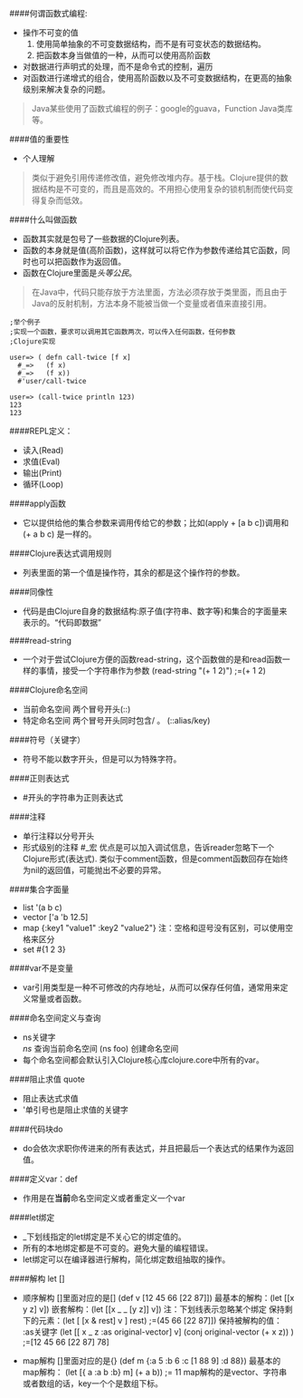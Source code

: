 ####何谓函数式编程:
- 操作不可变的值
	1. 使用简单抽象的不可变数据结构，而不是有可变状态的数据结构。
	2. 把函数本身当做值的一种，从而可以使用高阶函数
- 对数据进行声明式的处理，而不是命令式的控制，遍历
- 对函数进行递增式的组合，使用高阶函数以及不可变数据结构，在更高的抽象级别来解决复杂的问题。

> Java某些使用了函数式编程的例子：google的guava，Function Java类库等。


####值的重要性
- 个人理解

> 类似于避免引用传递修改值，避免修改堆内存。基于栈。Clojure提供的数据结构是不可变的，而且是高效的。不用担心使用复杂的锁机制而使代码变得复杂而低效。


####什么叫做函数
- 函数其实就是包号了一些数据的Clojure列表。
- 函数的本身就是值(高阶函数)，这样就可以将它作为参数传递给其它函数，同时也可以把函数作为返回值。
- 函数在Clojure里面是*头等公民*。

> 在Java中，代码只能存放于方法里面，方法必须存放于类里面，而且由于Java的反射机制，方法本身不能被当做一个变量或者值来直接引用。

~~~
;举个例子
;实现一个函数，要求可以调用其它函数两次，可以传入任何函数，任何参数
;Clojure实现

user=> ( defn call-twice [f x]
  #_=>   (f x)
  #_=>   (f x))
  #'user/call-twice

user=> (call-twice println 123)
123
123			
~~~


####REPL定义：
- 读入(Read)   
- 求值(Eval)  
- 输出(Print) 
- 循环(Loop)


####apply函数
- 它以提供给他的集合参数来调用传给它的参数；比如(apply + [a b c])调用和(+ a b c) 是一样的。

####Clojure表达式调用规则
- 列表里面的第一个值是操作符，其余的都是这个操作符的参数。

####同像性
- 代码是由Clojure自身的数据结构:原子值(字符串、数字等)和集合的字面量来表示的。“代码即数据”

####read-string
- 一个对于尝试Clojure方便的函数read-string，这个函数做的是和read函数一样的事情，接受一个字符串作为参数
    (read-string "(+ 1 2)")
    ;=(+ 1 2)

####Clojure命名空间
- 当前命名空间
    两个冒号开头(::)
- 特定命名空间
    两个冒号开头同时包含/ 。 (::alias/key)

####符号（关键字）
- 符号不能以数字开头，但是可以为特殊字符。

####正则表达式
- \#开头的字符串为正则表达式

####注释
- 单行注释以分号开头
- 形式级别的注释 #_宏
    优点是可以加入调试信息，告诉reader忽略下一个Clojure形式(表达式).
    类似于comment函数，但是comment函数回存在始终为nil的返回值，可能抛出不必要的异常。

####集合字面量
- list                '(a b c) 
- vector            ['a 'b 12.5]
- map            {:key1 "value1" :key2 "value2"}    注：空格和逗号没有区别，可以使用空格来区分
- set            #{1 2 3}

####var不是变量
- var引用类型是一种不可修改的内存地址，从而可以保存任何值，通常用来定义常量或者函数。

####命名空间定义与查询
- ns关键字  
    *ns* 查询当前命名空间
    (ns foo) 创建命名空间
- 每个命名空间都会默认引入Clojure核心库clojure.core中所有的var。

####阻止求值 quote
- 阻止表达式求值
- '单引号也是阻止求值的关键字

####代码块do
- do会依次求职你传进来的所有表达式，并且把最后一个表达式的结果作为返回值。

####定义var：def
- 作用是在**当前**命名空间定义或者重定义一个var

####let绑定
- _下划线指定的let绑定是不关心它的绑定值的。
- 所有的本地绑定都是不可变的。避免大量的编程错误。
- let绑定可以在编译器进行解构，简化绑定数组抽取的操作。

####解构   let []
- 顺序解构    []里面对应的是[]
    (def v [12 45 66 [22 87]])
    最基本的解构：(let [[x y z] v])
    嵌套解构：(let [[x _ _ [y z]] v])    注：下划线表示忽略某个绑定
    保持剩下的元素：(let [ [x & rest] v ] rest)    ;=(45 66 [22 87]])
    保持被解构的值： :as关键字  (let \[[ x _ z :as original-vector] v]  (conj original-vector (+ x z)) ) ;=[12 45 66 [22 87] 78]
    
- map解构  []里面对应的是{}
    (def m {:a 5 :b 6 :c [1 88 9] :d 88})
    最基本的map解构： (let \[{ a :a b :b} m] (+ a b))  ;= 11
    map解构的是vector、字符串或者数组的话，key一个个是数组下标。
